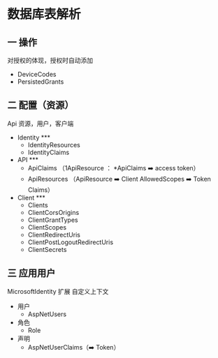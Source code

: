 # 数据库表解析

## 一 操作

对授权的体现，授权时自动添加

- DeviceCodes
- PersistedGrants

## 二 配置（资源）

Api 资源，用户，客户端

- Identity \*\*\*
  - IdentityResources
  - IdentityClaims
- API \*\*\*
  - ApiClaims （1ApiResource ： \*ApiClaims ➡️ access token）
  - ApiResources （ApiResource ➡️ Client AllowedScopes ➡️ Token Claims）
- Client \*\*\*
  - Clients
  - ClientCorsOrigins
  - ClientGrantTypes
  - ClientScopes
  - ClientRedirectUris
  - ClientPostLogoutRedirectUris
  - ClientSecrets

## 三 应用用户

MicrosoftIdentity 扩展 自定义上下文

- 用户
  - AspNetUsers
- 角色
  - Role
- 声明
  - AspNetUserClaims（➡️ Token）
